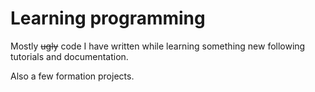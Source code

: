 # Learning programming

Mostly ~~ugly~~ code I have written while learning something new following tutorials and documentation.

Also a few formation projects.
